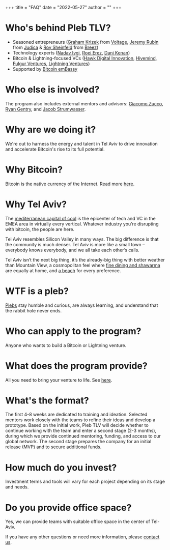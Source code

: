 +++
title = "FAQ"
date = "2022-05-27"
author = ""
+++

# Who's behind Pleb TLV? 
* Seasoned entrepreneurs ([Graham Krizek](https://www.linkedin.com/in/grahamkrizek) from [Voltage](https://voltage.cloud), [Jeremy Rubin](https://rubin.io) from [Judica](https://judica.org) & [Roy Sheinfeld](https://www.linkedin.com/in/roysheinfeld) from [Breez](https://breez.technology))
* Technology experts ([Nadav Ivgi](https://github.com/shesek), [Roei Erez](https://github.com/roeierez), [Dani Kenan](https://github.com/danikenan))
* Bitcoin & Lightning-focused VCs ([Hawk Digital Innovation](https://www.hawkdigitalinnovation.com), [Hivemind](https://hivemind.vc), [Fulgur Ventures](https://fulgur.ventures), [Lightning Ventures](https://ltng.ventures))
* Supported by [Bitcoin emBassy](https://www.bitembassy.org)
# Who else is involved? 
The program also includes external mentors and advisors: [Giacomo Zucco](https://giacomozucco.com), [Ryan Gentry](https://www.linkedin.com/in/ryan-gentry-186a6a59), and [Jacob Strumwasser](https://www.linkedin.com/in/jacob-strumwasser-55633a2).   
# Why are we doing it?
We're out to harness the energy and talent in Tel Aviv to drive innovation and accelerate Bitcoin's rise to its full potential. 
# Why Bitcoin?
Bitcoin is the native currency of the Internet. Read more [here](https://bitcoin.org/bitcoin.pdf).
# Why Tel Aviv?
The [mediterranean capital of cool](https://www.nytimes.com/slideshow/2008/07/20/travel/0720-TELAVIV_index.html) is the epicenter of tech and VC in the EMEA area in virtually every vertical. Whatever industry you’re disrupting with bitcoin, the people are here.

Tel Aviv resembles Silicon Valley in many ways. The big difference is that the community is much denser. Tel Aviv is more like a small town – everybody knows everybody, and we all take each other’s calls. 

Tel Aviv isn’t the next big thing, it’s the already-big thing with better weather than Mountain View, a cosmopolitan feel where [fine dining and shawarma](https://www.easttowestrms.com/food-Tel-Aviv-guide/) are equally at home, and [a beach](https://www.visit-tel-aviv.com/en/tel-avivs-beaches) for every preference.
# WTF is a pleb?
[Plebs](https://bitcoinmagazine.com/culture/plebs-patricians-bitcoin-rome) stay humble and curious, are always learning, and understand that the rabbit hole never ends. 
# Who can apply to the program?
Anyone who wants to build a Bitcoin or Lightning venture. 
# What does the program provide?
All you need to bring your venture to life. See [here](/about).
# What's the format?
The first 4-8 weeks are dedicated to training and ideation. Selected mentors work closely with the teams to refine their ideas and develop a prototype. Based on the initial work, Pleb TLV will decide whether to continue working with the team and enter a second stage (2-3 months), during which we provide continued mentoring, funding, and access to our global network. The second stage prepares the company for an initial release (MVP) and to secure additional funds.    
# How much do you invest?
Investment terms and tools will vary for each project depending on its stage and needs.
# Do you provide office space?
Yes, we can provide teams with suitable office space in the center of Tel-Aviv. 

If you have any other questions or need more information, please [contact us](mailto:plebtlv@gmail.com).


